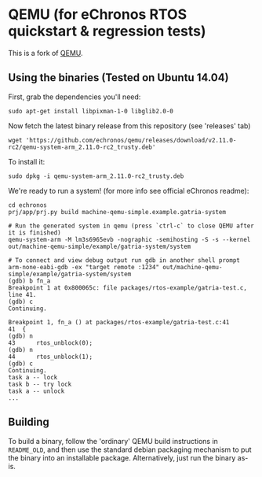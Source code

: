 # QEMU (for eChronos RTOS quickstart & regression tests)

This is a fork of [QEMU](http://github.com/qemu/qemu).

## Using the binaries (Tested on Ubuntu 14.04)

First, grab the dependencies you'll need:

    sudo apt-get install libpixman-1-0 libglib2.0-0

Now fetch the latest binary release from this repository (see 'releases' tab)

    wget 'https://github.com/echronos/qemu/releases/download/v2.11.0-rc2/qemu-system-arm_2.11.0-rc2_trusty.deb'

To install it:

    sudo dpkg -i qemu-system-arm_2.11.0-rc2_trusty.deb

We're ready to run a system! (for more info see official eChronos readme):

    cd echronos
    prj/app/prj.py build machine-qemu-simple.example.gatria-system

    # Run the generated system in qemu (press `ctrl-c` to close QEMU after it is finished)
    qemu-system-arm -M lm3s6965evb -nographic -semihosting -S -s --kernel out/machine-qemu-simple/example/gatria-system/system

    # To connect and view debug output run gdb in another shell prompt
    arm-none-eabi-gdb -ex "target remote :1234" out/machine-qemu-simple/example/gatria-system/system
    (gdb) b fn_a
    Breakpoint 1 at 0x800065c: file packages/rtos-example/gatria-test.c, line 41.
    (gdb) c
    Continuing.

    Breakpoint 1, fn_a () at packages/rtos-example/gatria-test.c:41
    41	{
    (gdb) n
    43	    rtos_unblock(0);
    (gdb) n
    44	    rtos_unblock(1);
    (gdb) c
    Continuing.
    task a -- lock
    task b -- try lock
    task a -- unlock
    ...

## Building

To build a binary, follow the 'ordinary' QEMU build instructions in `README_OLD`, and then use the standard debian packaging mechanism to put the binary into an installable package. Alternatively, just run the binary as-is.
